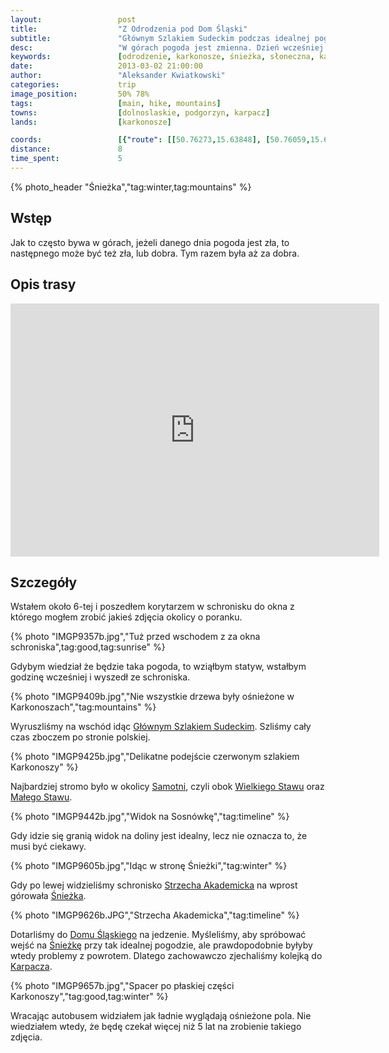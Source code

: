 ```yaml
---
layout:                 post
title:                  "Z Odrodzenia pod Dom Śląski"
subtitle:               "Głównym Szlakiem Sudeckim podczas idealnej pogody"
desc:                   "W górach pogoda jest zmienna. Dzień wcześniej przez cały dzień poruszaliśmy się we mgle. Nie przypuszczałem, że tego dnia spotka nas tak dobra pogoda. Idąc granią Karkonoszy mieliśmy idealną widoczność ich polskiej strony."
keywords:               [odrodzenie, karkonosze, śnieżka, słoneczna, karpacz]
date:                   2013-03-02 21:00:00
author:                 "Aleksander Kwiatkowski"
categories:             trip
image_position:         50% 78%
tags:                   [main, hike, mountains]
towns:                  [dolnoslaskie, podgorzyn, karpacz]
lands:                  [karkonosze]

coords:                 [{"route": [[50.76273,15.63848], [50.76059,15.65569], [50.75953,15.68328], [50.75299,15.69453], [50.74289,15.69788], [50.73935,15.72903]], "type": "hike"}]
distance:               8
time_spent:             5
---
```


[wiki-gss]:                     https://pl.wikipedia.org/wiki/G%C5%82%C3%B3wny_Szlak_Sudecki
[wiki-samotnia]:                https://pl.wikipedia.org/wiki/Schronisko_PTTK_%E2%80%9ESamotnia%E2%80%9D
[wiki-wielki-staw]:             https://pl.wikipedia.org/wiki/Wielki_Staw_(jezioro_w_Karkonoszach)
[wiki-maly-staw]:               https://pl.wikipedia.org/wiki/Ma%C5%82y_Staw_(jezioro_w_Karkonoszach)
[wiki-strzecha]:                https://pl.wikipedia.org/wiki/Schronisko_PTTK_%E2%80%9EStrzecha_Akademicka%E2%80%9D
[wiki-sniezka]:                 https://pl.wikipedia.org/wiki/%C5%9Anie%C5%BCka
[wiki-dom-slaski]:              https://pl.wikipedia.org/wiki/Schronisko_G%C3%B3rskie_%E2%80%9EDom_%C5%9Al%C4%85ski%E2%80%9D
[wiki-karpacz]:                 https://pl.wikipedia.org/wiki/Karpacz

{% photo_header "Śnieżka","tag:winter,tag:mountains" %}

Wstęp
-----

Jak to często bywa w górach, jeżeli danego dnia pogoda jest zła, to następnego może być też zła, lub dobra.
Tym razem była aż za dobra.

Opis trasy
----------

<iframe height='405' width='590' frameborder='0' allowtransparency='true' scrolling='no' src='https://www.strava.com/activities/333328954/embed/76cbf04df89183391aa2848beab7b611587aa782'></iframe>

Szczegóły
---------

Wstałem około 6-tej i poszedłem korytarzem w schronisku do okna z którego mogłem zrobić jakieś zdjęcia okolicy o poranku.

{% photo "IMGP9357b.jpg","Tuż przed wschodem z za okna schroniska",tag:good,tag:sunrise" %}

Gdybym wiedział że będzie taka pogoda, to wziąłbym statyw, wstałbym godzinę wcześniej i wyszedł ze schroniska.

{% photo "IMGP9409b.jpg","Nie wszystkie drzewa były ośnieżone w Karkonoszach","tag:mountains" %}

Wyruszliśmy na wschód idąc [Głównym Szlakiem Sudeckim][wiki-gss]. Szliśmy cały czas zboczem
po stronie polskiej.

{% photo "IMGP9425b.jpg","Delikatne podejście czerwonym szlakiem Karkonoszy" %}

Najbardziej stromo było w okolicy [Samotni][wiki-samotnia], czyli obok [Wielkiego Stawu][wiki-wielki-staw] oraz [Małego Stawu][wiki-maly-staw].

{% photo "IMGP9442b.jpg","Widok na Sosnówkę","tag:timeline" %}

Gdy idzie się granią widok na doliny jest idealny, lecz nie oznacza to, że musi
być ciekawy.

{% photo "IMGP9605b.jpg","Idąc w stronę Śnieżki","tag:winter" %}

Gdy po lewej widzieliśmy schronisko [Strzecha Akademicka][wiki-strzecha] na wprost górowała [Śnieżka][wiki-sniezka].

{% photo "IMGP9626b.JPG","Strzecha Akademicka","tag:timeline" %}

Dotarliśmy do [Domu Śląskiego][wiki-dom-slaski] na jedzenie.
Myśleliśmy, aby spróbować wejść na [Śnieżkę][wiki-sniezka]
przy tak idealnej pogodzie, ale prawdopodobnie byłyby wtedy problemy z powrotem. Dlatego zachowawczo zjechaliśmy
kolejką do [Karpacza][wiki-karpacz].

{% photo "IMGP9657b.jpg","Spacer po płaskiej części Karkonoszy","tag:good,tag:winter" %}

Wracając autobusem widziałem jak ładnie wyglądają ośnieżone pola.
Nie wiedziałem wtedy, że będę czekał więcej niż 5 lat na zrobienie takiego zdjęcia.

